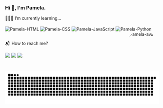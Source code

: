 ### Hi 👋, I'm Pamela.

  <div style="display: inline_block">👩🏽‍💻 I’m currently learning...<br><br>
  <img align="center" alt="Pamela-HTML" height="30" width="40" src="https://cdn.jsdelivr.net/gh/devicons/devicon/icons/html5/html5-original.svg">
  <img align="center" alt="Pamela-CSS" height="30" width="40" src="https://cdn.jsdelivr.net/gh/devicons/devicon/icons/css3/css3-original.svg">
  <img align="center" alt="Pamela-JavaScript" height="30" width="40" src="https://cdn.jsdelivr.net/gh/devicons/devicon/icons/javascript/javascript-plain.svg">
  <img align="center" alt="Pamela-Python" height="30" width="40" src="https://cdn.jsdelivr.net/gh/devicons/devicon/icons/python/python-original.svg">
  <img align="right" alt="Pamela-avatar" height="130" style="border-radius:50px;" src="https://i.ibb.co/rbDcTB6/avatar-Pamela.png?width=676&height=676">
</div>

##

<div>📬 How to reach me?<br><br>
  <a href = "mailto:contatopamelasilva@gmail.com"><img src="https://img.shields.io/badge/-Gmail-%23333?style=for-the-badge&logo=gmail&logoColor=white" target="_blank"></a>
  <a href="https://www.linkedin.com/in/pmlslv/" target="_blank"><img src="https://img.shields.io/badge/-LinkedIn-%230077B5?style=for-the-badge&logo=linkedin&logoColor=white" target="_blank"></a>
  <a href="https://instagram.com/pmlslv" target="_blank"><img src="https://img.shields.io/badge/-Instagram-%23E4405F?style=for-the-badge&logo=instagram&logoColor=white" target="_blank"></a>
  
  ![Snake animation](https://github.com/pmlslv/pmlslv/blob/output/github-contribution-grid-snake.svg)

</div>
